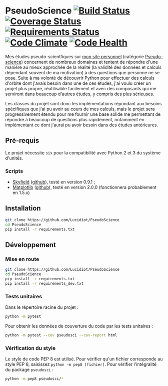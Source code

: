 # PseudoScience [![Build Status](https://travis-ci.org/Lucidiot/PseudoScience.svg?branch=master)](https://travis-ci.org/Lucidiot/PseudoScience) [![Coverage Status](https://coveralls.io/repos/github/Lucidiot/PseudoScience/badge.svg?branch=master)](https://coveralls.io/github/Lucidiot/PseudoScience?branch=master) [![Requirements Status](https://requires.io/github/Lucidiot/PseudoScience/requirements.svg?branch=master)](https://requires.io/github/Lucidiot/PseudoScience/requirements/?branch=master) [![Code Climate](https://codeclimate.com/github/Lucidiot/PseudoScience/badges/gpa.svg)](https://codeclimate.com/github/Lucidiot/PseudoScience) [![Code Health](https://landscape.io/github/Lucidiot/PseudoScience/master/landscape.svg?style=flat)](https://landscape.io/github/Lucidiot/PseudoScience/master)

Mes études pseudo-scientfiques sur [mon site personnel](http://brainshit.fr) (catégorie [Pseudo-science](https://brainshit.fr/category/3)) concernent de nombreux domaines et tentent de répondre d'une manière au mieux approchée de la réalité (la validité des données et calculs dépendant souvent de ma motivation) à des questions que personne ne se pose. Suite à ma volonté de découvrir Python pour effectuer des calculs d'orbite dont j'avais besoin dans une de ces études, j'ai voulu créer un projet plus propre, réutilisable facilement et avec des composants qui me serviront dans beaucoup d'autres études, y compris des plus sérieuses.

Les classes du projet sont donc les implémentations répondant aux besoins spécifiques que j'ai pu avoir au cours de mes calculs, mais le projet sera progressivement étendu pour me fournir une base solide me permettant de répondre à beaucoup de questions plus rapidement, notamment en implémentant ce dont j'aurai pu avoir besoin dans des études antérieures.

## Pré-requis

Le projet nécessite `six` pour la compatibilité avec Python 2 et 3 du système d'unités.

### Scripts

* [Skyfield](http://rhodesmill.org/skyfield/) ([github](https://github.com/brandon-rhodes/python-skyfield/)), testé en version 0.9.1 ;
* [Matplotlib](http://matplotlib.org) ([github](https://github.com/matplotlib/matplotlib)), testé en version 2.0.0 (fonctionnera probablement en 1.5.x)

## Installation

``` bash
git clone https://github.com/Lucidiot/PseudoScience
cd PseudoScience
pip install -r requirements.txt
```

## Développement

### Mise en route

``` bash
git clone https://github.com/Lucidiot/PseudoScience
cd PseudoScience
pip install -r requirements.txt
pip install -r requirements_dev.txt
```

### Tests unitaires

Dans le répertoire racine du projet :

``` bash
python -m pytest
```

Pour obtenir les données de couverture du code par les tests unitaires :

``` bash
python -m pytest --cov pseudosci --cov-report html
```

### Vérification du style

Le style de code PEP 8 est utilisé. Pour vérifier qu'un fichier corresponde au style PEP 8, saisissez `python -m pep8 [fichier]`. Pour vérifier l'intégralité du package `pseudosci` :

``` bash
python -m pep8 pseudosci/*
```
